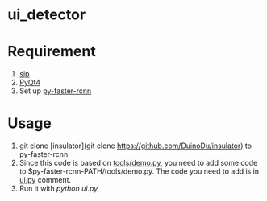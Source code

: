 # ui_detector

# Requirement
1. [sip](https://pypi.python.org/pypi/SIP)
2. [PyQt4](https://riverbankcomputing.com/software/pyqt/download)
3. Set up [py-faster-rcnn](https://github.com/rbgirshick/py-faster-rcnn)

# Usage
1. git clone [insulator](git clone https://github.com/DuinoDu/insulator) to py-faster-rcnn
2. Since this code is based on [tools/demo.py](https://github.com/rbgirshick/py-faster-rcnn/blob/master/tools/demo.py), you need to add some code to $py-faster-rcnn-PATH/tools/demo.py. The code you need to add is in [ui.py](https://github.com/DuinoDu/insulator/blob/master/ui.py) comment.
3. Run it with *python ui.py*
